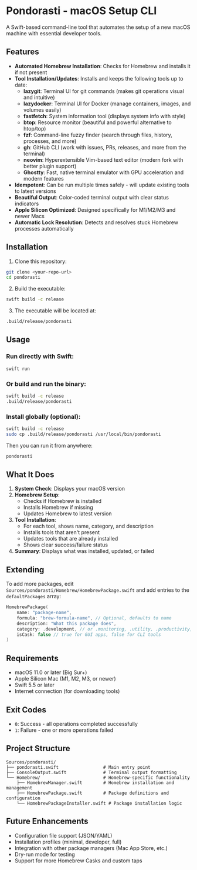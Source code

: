 # Pondorasti - macOS Setup CLI

A Swift-based command-line tool that automates the setup of a new macOS machine with essential developer tools.

## Features

- **Automated Homebrew Installation**: Checks for Homebrew and installs it if not present
- **Tool Installation/Updates**: Installs and keeps the following tools up to date:
  - **lazygit**: Terminal UI for git commands (makes git operations visual and intuitive)
  - **lazydocker**: Terminal UI for Docker (manage containers, images, and volumes easily)
  - **fastfetch**: System information tool (displays system info with style)
  - **btop**: Resource monitor (beautiful and powerful alternative to htop/top)
  - **fzf**: Command-line fuzzy finder (search through files, history, processes, and more)
  - **gh**: GitHub CLI (work with issues, PRs, releases, and more from the terminal)
  - **neovim**: Hyperextensible Vim-based text editor (modern fork with better plugin support)
  - **Ghostty**: Fast, native terminal emulator with GPU acceleration and modern features
- **Idempotent**: Can be run multiple times safely - will update existing tools to latest versions
- **Beautiful Output**: Color-coded terminal output with clear status indicators
- **Apple Silicon Optimized**: Designed specifically for M1/M2/M3 and newer Macs
- **Automatic Lock Resolution**: Detects and resolves stuck Homebrew processes automatically

## Installation

1. Clone this repository:

```bash
git clone <your-repo-url>
cd pondorasti
```

2. Build the executable:

```bash
swift build -c release
```

3. The executable will be located at:

```bash
.build/release/pondorasti
```

## Usage

### Run directly with Swift:

```bash
swift run
```

### Or build and run the binary:

```bash
swift build -c release
.build/release/pondorasti
```

### Install globally (optional):

```bash
swift build -c release
sudo cp .build/release/pondorasti /usr/local/bin/pondorasti
```

Then you can run it from anywhere:

```bash
pondorasti
```

## What It Does

1. **System Check**: Displays your macOS version
2. **Homebrew Setup**:
   - Checks if Homebrew is installed
   - Installs Homebrew if missing
   - Updates Homebrew to latest version
3. **Tool Installation**:
   - For each tool, shows name, category, and description
   - Installs tools that aren't present
   - Updates tools that are already installed
   - Shows clear success/failure status
4. **Summary**: Displays what was installed, updated, or failed

## Extending

To add more packages, edit `Sources/pondorasti/Homebrew/HomebrewPackage.swift` and add entries to the `defaultPackages` array:

```swift
HomebrewPackage(
    name: "package-name",
    formula: "brew-formula-name", // Optional, defaults to name
    description: "What this package does",
    category: .development, // or .monitoring, .utility, .productivity, .application
    isCask: false // true for GUI apps, false for CLI tools
)
```

## Requirements

- macOS 11.0 or later (Big Sur+)
- Apple Silicon Mac (M1, M2, M3, or newer)
- Swift 5.5 or later
- Internet connection (for downloading tools)

## Exit Codes

- `0`: Success - all operations completed successfully
- `1`: Failure - one or more operations failed

## Project Structure

```
Sources/pondorasti/
├── pondorasti.swift                 # Main entry point
├── ConsoleOutput.swift              # Terminal output formatting
└── Homebrew/                        # Homebrew-specific functionality
    ├── HomebrewManager.swift        # Homebrew installation and management
    ├── HomebrewPackage.swift        # Package definitions and configuration
    └── HomebrewPackageInstaller.swift # Package installation logic
```

## Future Enhancements

- Configuration file support (JSON/YAML)
- Installation profiles (minimal, developer, full)
- Integration with other package managers (Mac App Store, etc.)
- Dry-run mode for testing
- Support for more Homebrew Casks and custom taps
